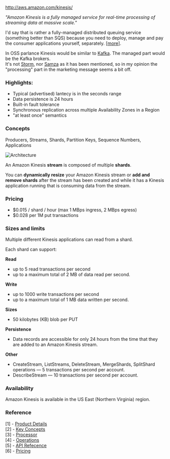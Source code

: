 http://aws.amazon.com/kinesis/

*"Amazon Kinesis is a fully managed service for real-time processing of streaming data at massive scale."*

I'd say that is rather a fully-managed distributed queuing service (something better than SQS) because you need to deploy, manage and pay the consumer applications yourself, separately. [[more](http://docs.aws.amazon.com/kinesis/latest/dev/step-four-operate-the-app.html)].  

In OSS parlance Kinesis would be similar to [Kafka](http://kafka.apache.org/). The managed part would be the Kafka brokers.  
It's not [Storm](http://storm-project.net/), nor [Samza](http://samza.incubator.apache.org/) as it has been mentioned, so in my opinion the "processing" part in the marketing message seems a bit off.



### Highlights:

* Typical (advertised) lantecy is in the seconds range
* Data persistence is 24 hours
* Built-in fault tolerance
* Synchronous replication across multiple Availability Zones in a Region
* "at least once" semantics


### Concepts
Producers, Streams, Shards, Partition Keys, Sequence Numbers, Applications 

![Architecture](http://docs.aws.amazon.com/kinesis/latest/dev/images/architecture.png)

An Amazon Kinesis **stream** is composed of multiple **shards**.  

You can **dynamically resize** your Amazon Kinesis stream or **add and remove shards** after the stream has been
created and while it has a Kinesis application running that is consuming data from the stream.


### Pricing

* $0.015 / shard / hour (max 1 MBps ingress, 2 MBps egress)
* $0.028 per 1M put transactions

### Sizes and limits

Multiple  different Kinesis applications can read from a shard.  

Each shard can support:

**Read**

* up to 5 read transactions per second 
* up to a maximum total of 2 MB of data read per second. 

**Write**

* up to 1000 write transactions per second 
* up to a maximum total of 1 MB data written per second. 

**Sizes**

* 50 kilobytes (KB) blob per PUT

**Persistence**

* Data records are accessible for only 24 hours from the time that they are added to an Amazon Kinesis stream.

**Other**

* CreateStream, ListStreams, DeleteStream, MergeShards, SplitShard operations — 5 transactions per second per account.
* DescribeStream — 10 transactions per second per account.
 


### Availability
Amazon Kinesis is available in the US East (Northern Virginia) region.	 	 

### Reference
[1] - [Product Details](http://aws.amazon.com/kinesis/details/)  
[2] - [Key Concepts](http://docs.aws.amazon.com/kinesis/latest/dev/key-concepts.html)  
[3] - [Processor](http://docs.aws.amazon.com/kinesis/latest/dev/kinesis-record-processor-app.html)  
[4] - [Operations](http://docs.aws.amazon.com/kinesis/latest/dev/step-four-operate-the-app.html)  
[5] - [API Refecence](http://docs.aws.amazon.com/kinesis/latest/APIReference/API_Operations.html)  
[6] - [Pricing](http://aws.amazon.com/kinesis/pricing/)
